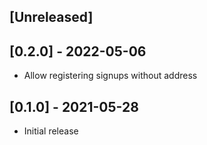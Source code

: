 ## [Unreleased]

## [0.2.0] - 2022-05-06

- Allow registering signups without address

## [0.1.0] - 2021-05-28

- Initial release

